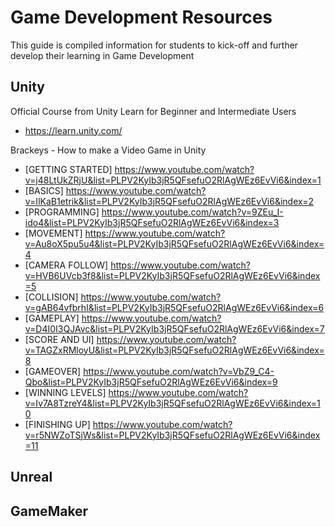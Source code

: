 # Game Development Resources
This guide is compiled information for students to kick-off and further develop their learning in Game Development

## Unity
Official Course from Unity Learn for Beginner and Intermediate Users
- https://learn.unity.com/

Brackeys - How to make a Video Game in Unity
- [GETTING STARTED] https://www.youtube.com/watch?v=j48LtUkZRjU&list=PLPV2KyIb3jR5QFsefuO2RlAgWEz6EvVi6&index=1
- [BASICS] https://www.youtube.com/watch?v=IlKaB1etrik&list=PLPV2KyIb3jR5QFsefuO2RlAgWEz6EvVi6&index=2
- [PROGRAMMING] https://www.youtube.com/watch?v=9ZEu_I-ido4&list=PLPV2KyIb3jR5QFsefuO2RlAgWEz6EvVi6&index=3
- [MOVEMENT] https://www.youtube.com/watch?v=Au8oX5pu5u4&list=PLPV2KyIb3jR5QFsefuO2RlAgWEz6EvVi6&index=4
- [CAMERA FOLLOW] https://www.youtube.com/watch?v=HVB6UVcb3f8&list=PLPV2KyIb3jR5QFsefuO2RlAgWEz6EvVi6&index=5
- [COLLISION] https://www.youtube.com/watch?v=gAB64vfbrhI&list=PLPV2KyIb3jR5QFsefuO2RlAgWEz6EvVi6&index=6
- [GAMEPLAY] https://www.youtube.com/watch?v=D4I0I3QJAvc&list=PLPV2KyIb3jR5QFsefuO2RlAgWEz6EvVi6&index=7
- [SCORE AND UI] https://www.youtube.com/watch?v=TAGZxRMloyU&list=PLPV2KyIb3jR5QFsefuO2RlAgWEz6EvVi6&index=8
- [GAMEOVER] https://www.youtube.com/watch?v=VbZ9_C4-Qbo&list=PLPV2KyIb3jR5QFsefuO2RlAgWEz6EvVi6&index=9
- [WINNING LEVELS] https://www.youtube.com/watch?v=Iv7A8TzreY4&list=PLPV2KyIb3jR5QFsefuO2RlAgWEz6EvVi6&index=10
- [FINISHING UP] https://www.youtube.com/watch?v=r5NWZoTSjWs&list=PLPV2KyIb3jR5QFsefuO2RlAgWEz6EvVi6&index=11 



## Unreal

## GameMaker
